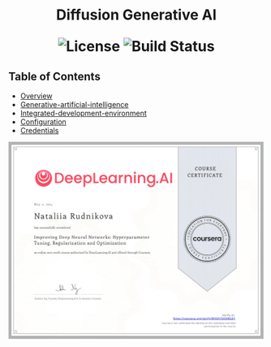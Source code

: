 
<h1 align="center"> Diffusion Generative AI </h>

<p align="center">
  <img alt="License" src="https://img.shields.io/badge/license-Apache%202.0-blue.svg">
  <img alt="Build Status" src="https://img.shields.io/badge/build-passing-teal.svg">
</p>

## Table of Contents

- [Overview](#overview)
- [Generative-artificial-intelligence](#Generative-artificial-intelligence)
- [Integrated-development-environment](#integrated-development-environment)
- [Configuration](#configuration)
- [Credentials](#credentials)

<p align="center">
  <img src="Improving Deep Neural Networks MX5H7SDD8GDY.jpg" alt="TensorFlow Logo" width="825">
</p>